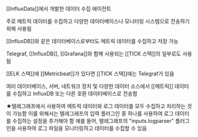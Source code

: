 [[InfluxData]]에서 개발한 데이터 수집 에이전트

주로 메트릭 데이터를 수집하고 다양한 데이터베이스나 모니터링 시스템으로 전송하기 위해 사용됨

[[InfluxDB]]와 같은 데이터베이스로부터도 메트릭 데이터를 수집하고 저장 가능

Telegraf, [[InfluxDB]], [[Grafana]]와 함께 사용되는 [[TICK 스택]]의 일부로도 사용됨

[[ELK 스택]]에 [[Metricbeat]]가 있다면 [[TICK 스택]]에는 Telegraf가 있음

여러 데이터베이스, 서버, 네트워크 장치 및 다양한 데이터 소스에서 [[메트릭]] 데이터를 수집하고 InfluxDB 또는 다른 호환 데이터베이스로 전송함

★텔레그래프에서 사용하여 메트릭 데이터와 로그 데이터를 모두 수집하고 처리하는 것이 가능함
이를 위해서는 텔레그래프의 입력 플러그인 중 하나를 사용하여 로그 데이터를 수집하는 설정을 추가해야 함
예를 들어, 텔레그래프의 "inputs.logparser" 플러그인을 사용하여 로그 파일을 모니터링하고 데이터를 수집할 수 있음